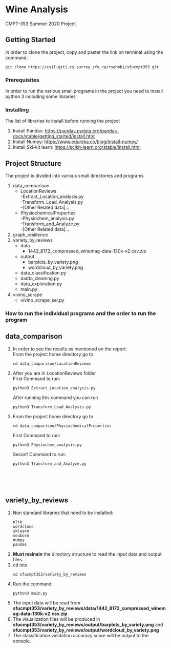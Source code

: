 # Wine Analysis

CMPT-353 Summer 2020 Project

## Getting Started

In order to clone the project, copy and paster the link on terminal using the command:<br />
```
git clone https://csil-git1.cs.surrey.sfu.ca/rsehmbi/sfucmpt353.git
```
### Prerequisites

In order to run the various small programs in the project you need to install python 3 including some libraries


### Installing

The list of libraries to install before running the project

1. Install Pandas: https://pandas.pydata.org/pandas-docs/stable/getting_started/install.html <br />
2. Install Numpy: https://www.edureka.co/blog/install-numpy/
3. Install Ski-kit learn: https://scikit-learn.org/stable/install.html


## Project Structure
The project is divided into various small directories and programs

1. data_comparison
    <br />
    - LocationReviews <br />
                    -Extract_Location_analysis.py <br />
                    -Transform_Load_Analysis.py <br />
                    -[Other Related data]... <br />
    - PhysiochemicalProperties <br />
                    -Physiochem_analysis.py <br />
                    -Transform_and_Analyze.py <br />
                    -[Other Related data]... <br />
2. graph_resilience
3. variety_by_reviews
   - data
      - 1442_8172_compressed_winemag-data-130k-v2.csv.zip
   - output
      - barplots_by_variety.png
      - wordcloud_by_variety.png
   - data_classification.py
   - dadta_cleaning.py
   - data_exploration.py
   - main.py
4. vivino_scrape
   - vivino_scrape_sel.py


### How to run the individual programs and the order to run the program

## data_comparison
1. In order to see the results as mentioned on the report: <br />
   From the project home directory go to
   ```
   cd data_comparison/LocationReviews
   ```
2. After you are in LocationReviews folder <br />
   First Command to run:
   ```
   python3 Extract_Location_analysis.py
   ```
   After running this command you can run
   ```
   python3 Transform_Load_Analysis.py
   ```
3. From the project home directory go to
   ```
   cd data_comparison/PhysiochemicalProperties
   ```
   First Command to run:
   ```
   python3 Physiochem_analysis.py
   ```
   Seconf Command to run:
   ```
   python3 Transform_and_Analyze.py
   ```

<br /><br /><br />

## variety_by_reviews
1. Non standard libraries that need to be installed:
   ```
   nltk
   wordcloud
   sklearn
   seaborn
   numpy
   pandas
   ```
2. **Must mainain** the directory structure to read the input data and output files.
3. cd into
   ```
   cd sfucmpt353/variety_by_reviews
   ```
4. Run the command:
   ```
   python3 main.py
   ```
5. The input data will be read from **sfucmpt353/variety_by_reviews/data/1442_8172_compressed_winemag-data-130k-v2.csv.zip**
6. The visualization files will be produced in **sfucmpt353/variety_by_reviews/output/barplots_by_variety.png**
and **sfucmpt353/variety_by_reviews/output/wordcloud_by_variety.png**
7. The classification validation accuracy score will be output to the console.